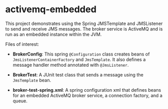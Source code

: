 # activemq-embedded

This project demonstrates using the Spring JMSTemplate and JMSListener
to send and receive JMS messages. The broker service is ActiveMQ and is
run as an embedded instance within the JVM.

Files of interest:

* **BrokerConfig**:
This spring `@Configuration` class creates beans of `JmsListenerContainerFactory`
and `JmsTemplate`. It also defines a message handler method annotated
with `@JmsListener`.

* **BrokerTest**:
A JUnit test class that sends a message using the `JmsTemplate` bean.

* **broker-test-spring.xml**:
A spring configuration xml that defines beans for an embedded ActiveMQ
broker service, a connection factory, and a queue.